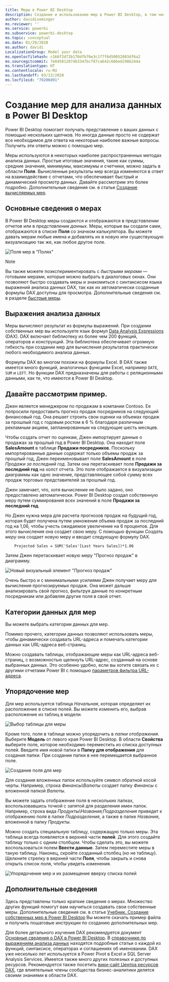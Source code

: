```yaml
---
title: Меры в Power BI Desktop
description: Создание и использование мер в Power BI Desktop, в том числе быстрых мер и синтаксиса DAX
author: davidiseminger
ms.reviewer: ''
ms.service: powerbi
ms.subservice: powerbi-desktop
ms.topic: conceptual
ms.date: 01/29/2020
ms.author: davidi
LocalizationGroup: Model your data
ms.openlocfilehash: c166f2d72b170dfb76e3c1f7f6d50052083df6a2
ms.sourcegitcommit: 7e845812874b3347bcf87ca642c66bed298b244a
ms.translationtype: HT
ms.contentlocale: ru-RU
ms.lasthandoff: 03/13/2020
ms.locfileid: "79206891"
---
```

# <a name="create-measures-for-data-analysis-in-power-bi-desktop"></a>Создание мер для анализа данных в Power BI Desktop

Power BI Desktop помогает получать представление о ваших данных с помощью нескольких щелчков. Но иногда данные просто не содержат все необходимое для ответа на некоторые наиболее важные вопросы. Получить эти ответы можно с помощью мер.

Меры используются в некоторых наиболее распространенных методах анализа данных. Простые итоговые значения, такие как суммы, средние значения, минимумы, максимумы и счетчики, можно задать в области **Поля**. Вычисленные результаты мер всегда изменяются в ответ на взаимодействие с отчетами, что обеспечивает быстрый и динамический просмотр данных. Давайте рассмотрим это более подробно. Дополнительные сведения см. в статье [Создание вычисляемых мер](/learn/modules/model-data-power-bi/4b-create-calculated-measures).

## <a name="understanding-measures"></a>Основные сведения о мерах

В Power BI Desktop меры создаются и отображаются в *представлении отчетов* или в *представлении данных*. Меры, которые вы создали сами, отображаются в списке **Поля** со значком калькулятора. Вы можете давать мерам любые имена и добавлять их в новую или существующую визуализацию так же, как любое другое поле.

![Поля мер в "Полях"](media/desktop-measures/measuresinpbid_measinfieldlist.png)

> [!NOTE]
> Вы также можете поэкспериментировать с *быстрыми мерами* — готовыми мерами, которые можно выбрать в диалоговых окнах. Они позволяют быстро создавать меры и знакомиться с синтаксисом языка выражений анализа данных DAX, так как их автоматически созданные формулы DAX доступны для просмотра. Дополнительные сведения см. в разделе [быстрые меры](desktop-quick-measures.md).
> 
> 

## <a name="data-analysis-expressions"></a>Выражения анализа данных

Меры вычисляют результат из формулы выражений. При создании собственных мер вы используете язык формул [Data Analysis Expressions](/dax/) (DAX). DAX включает библиотеку из более чем 200 функций, операторов и конструкций. Эта библиотека обеспечивает огромную гибкость при создании мер для вычисления результатов практически любого необходимого анализа данных.

Формулы DAX во многом похожи на формулы Excel. В DAX также имеется много функций, аналогичных функциям Excel, например `DATE`, `SUM` и `LEFT`. Но функции DAX предназначены для работы с реляционными данными, как те, что имеются в Power BI Desktop.

## <a name="lets-look-at-an-example"></a>Давайте рассмотрим пример.

Джен является менеджером по продажам в компании Contoso. Ее попросили предоставить прогноз продаж посредников на следующий финансовый год. Она решает строить свои оценки на объемах продаж за прошлый год с годовым ростом в 6 % благодаря различным рекламным акциям, запланированным на следующие шесть месяцев.

Чтобы создать отчет по оценкам, Джен импортирует данные о продажах за прошлый год в Power BI Desktop. Она находит поле **SalesAmount** в таблице **Продажи посредников**. Поскольку импортированные данные содержат только объемы продаж за прошлый год, Джен переименовывает поле **SalesAmount** в поле *Продажи за последний год*. Затем она перетаскивает поле **Продажи за последний год** на холст отчета. Это поле отображается в визуализации диаграммы как одно значение, представляющее собой сумму всех продаж торговых представителей за прошлый год.

Джен замечает, что, хотя вычисление не было задано, оно предоставлено автоматически. Power BI Desktop создал собственную меру путем суммирования всех значений в поле **Продажи за последний год**.

Но Джен нужна мера для расчета прогнозов продаж на будущий год, которая будет получена путем умножения объема продаж за последний год на 1,06, чтобы учесть ожидаемое увеличение на 6 процентов. Для этого вычисления она создает свою меру. С помощью функции *Создать меру* она создает новую меру и вводит следующую формулу DAX.

```dax
    Projected Sales = SUM('Sales'[Last Years Sales])*1.06
```

Затем Джен перетаскивает новую меру "Прогноз продаж" в диаграмму.

![Новый визуальный элемент "Прогноз продаж"](media/desktop-measures/measuresinpbid_lastyearsales.png)

Очень быстро и с минимальными усилиями Джен получает меру для вычисления прогнозируемых продаж. Она может дальше анализировать свой прогноз, фильтруя данные по конкретным посредникам или добавляя другие поля в свой отчет.

## <a name="data-categories-for-measures"></a>Категории данных для мер

Вы можете выбрать категории данных для мер.

Помимо прочего, категории данных позволяют использовать меры, чтобы динамически создавать URL-адреса и помечать категории данных как URL-адреса веб-страниц.

Можно создавать таблицы, отображающие меры как URL-адреса веб-страниц, с возможностью щелкнуть URL-адрес, созданный на основе выбранных данных. Это особенно удобно, если вы хотите связать их с другими отчетами Power BI с помощью [параметров фильтра URL-адреса](service-url-filters.md).

## <a name="organizing-your-measures"></a>Упорядочение мер

Для мер используется таблица *Начальная*, которая определяет их расположение в списке полей. Вы можете изменить его, выбрав расположение из таблиц в модели.

![Выбор таблицы для меры](media/desktop-measures/measures-03.png)

Кроме того, поля в таблице можно упорядочить в *папки отображения*. Выберите **Модель** от левого края Power BI Desktop. В области **Свойства** выберите поле, которое необходимо переместить из списка доступных полей. Введите имя новой папки в **Папку для отображения** для создания папки. При создании папки в нее перемещается выбранное поле.

![Создание поля для мер](media/desktop-measures/measures-04.gif)

Для создания вложенных папок используйте символ обратной косой черты. Например, строка *Финансы\Валюты* создает папку *Финансы* с вложенной папкой *Валюты*.

Вы можете задать отображение поля в нескольких папках, воспользовавшись точкой с запятой для разделения имен папок. Например, строка вида *Продукты\Названия;Подразделения* приведет к отображению поля в папке *Подразделения*, а также в папке *Названия*, вложенной в папку *Продукты*.

Можно создать специальную таблицу, содержащую только меры. Эта таблица всегда появляется в верхней части **полей**. Для этого создайте таблицу только с одним столбцом. Чтобы сделать это, вы можете воспользоваться полем **Ввести данные**. Затем переместите меры в такую таблицу. Наконец, скройте созданный столбец (но не таблицу). Щелкните стрелку в верхней части **Поля**, чтобы закрыть и снова открыть список поля, чтобы увидеть изменения.

![Упорядочение мер и их размещение вверху списка полей](media/desktop-measures/measures-05.png)

## <a name="learn-more"></a>Дополнительные сведения

Здесь представлены только краткие сведения о мерах. Множество других функций помогут вам научиться создавать свои собственные меры. Дополнительные сведения см. в статье [Учебник. Создание собственных мер в Power BI Desktop](desktop-tutorial-create-measures.md) Вы можете скачать пример файла и получить пошаговые инструкции по созданию дополнительных мер.  

Для более детального изучения DAX рекомендуется документ [Основные сведения о DAX в Power BI Desktop](desktop-quickstart-learn-dax-basics.md). В [справочнике по выражениям анализа данных](/dax/) находятся подробные статьи о каждой из функций, синтаксисе, операторах и соглашениях об именовании. DAX уже несколько лет используется в Power Pivot в Excel и SQL Server Analysis Services. Имеется также много других полезных и доступных ресурсов. Рекомендуется также посетить [вики-сайт Центра ресурсов DAX](https://social.technet.microsoft.com/wiki/contents/articles/1088.dax-resource-center.aspx), где влиятельные члены сообщества бизнес-аналитики делятся своими знаниями в области DAX.
